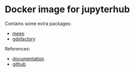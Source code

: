 # Docker image for jupyterhub


Contains some extra packages:

- [meep](https://github.com/conda-forge/pymeep-feedstock)
- [gdsfactory](https://gdsfactory.readthedocs.io/en/latest/)


References:

- [documentation](https://jupyter-docker-stacks.readthedocs.io/en/latest/using/selecting.html)
- [github](https://github.com/jupyter/docker-stacks)

